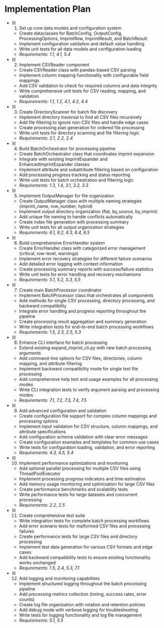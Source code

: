 # Implementation Plan

- [x] 1. Set up core data models and configuration system
  - Create dataclasses for BatchConfig, OutputConfig, ProcessingOptions, ImprintRow, ImprintResult, and BatchResult
  - Implement configuration validation and default value handling
  - Write unit tests for all data models and configuration loading
  - _Requirements: 1.1, 4.1, 5.4_

- [x] 2. Implement CSVReader component
  - Create CSVReader class with pandas-based CSV parsing
  - Implement column mapping functionality with configurable field mappings
  - Add CSV validation to check for required columns and data integrity
  - Write comprehensive unit tests for CSV reading, mapping, and validation
  - _Requirements: 1.1, 1.2, 4.1, 4.2, 4.4_

- [x] 3. Create DirectoryScanner for batch file discovery
  - Implement directory traversal to find all CSV files recursively
  - Add file filtering to ignore non-CSV files and handle edge cases
  - Create processing plan generation for ordered file processing
  - Write unit tests for directory scanning and file filtering logic
  - _Requirements: 2.1, 2.2, 2.4_

- [x] 4. Build BatchOrchestrator for processing pipeline
  - Create BatchOrchestrator class that coordinates imprint expansion
  - Integrate with existing ImprintExpander and EnhancedImprintExpander classes
  - Implement attribute and subattribute filtering based on configuration
  - Add processing progress tracking and status reporting
  - Write unit tests for batch orchestration and filtering logic
  - _Requirements: 1.3, 1.4, 3.1, 3.2, 3.3_

- [x] 5. Implement OutputManager for file organization
  - Create OutputManager class with multiple naming strategies (imprint_name, row_number, hybrid)
  - Implement output directory organization (flat, by_source, by_imprint)
  - Add unique file naming to handle conflicts automatically
  - Create index file generation with processing summary
  - Write unit tests for all output organization strategies
  - _Requirements: 6.1, 6.2, 6.3, 6.4, 6.5_

- [x] 6. Build comprehensive ErrorHandler system
  - Create ErrorHandler class with categorized error management (critical, row-level, warnings)
  - Implement error recovery strategies for different failure scenarios
  - Add detailed error logging with context information
  - Create processing summary reports with success/failure statistics
  - Write unit tests for error handling and recovery mechanisms
  - _Requirements: 5.1, 5.2, 5.3, 5.5_

- [x] 7. Create main BatchProcessor coordinator
  - Implement BatchProcessor class that orchestrates all components
  - Add methods for single CSV processing, directory processing, and backward compatibility
  - Integrate error handling and progress reporting throughout the pipeline
  - Create processing result aggregation and summary generation
  - Write integration tests for end-to-end batch processing workflows
  - _Requirements: 1.5, 2.3, 2.5, 5.3_

- [x] 8. Enhance CLI interface for batch processing
  - Extend existing expand_imprint_cli.py with new batch processing arguments
  - Add command-line options for CSV files, directories, column mapping, and attribute filtering
  - Implement backward compatibility mode for single text file processing
  - Add comprehensive help text and usage examples for all processing modes
  - Write CLI integration tests to verify argument parsing and processing modes
  - _Requirements: 7.1, 7.2, 7.3, 7.4, 7.5_

- [x] 9. Add advanced configuration and validation
  - Create configuration file support for complex column mappings and processing options
  - Implement input validation for CSV structure, column mappings, and attribute specifications
  - Add configuration schema validation with clear error messages
  - Create configuration examples and templates for common use cases
  - Write tests for configuration loading, validation, and error reporting
  - _Requirements: 4.3, 4.5, 5.4_

- [x] 10. Implement performance optimizations and monitoring
  - Add optional parallel processing for multiple CSV files using ThreadPoolExecutor
  - Implement processing progress indicators and time estimation
  - Add memory usage monitoring and optimization for large CSV files
  - Create performance benchmarks and scalability tests
  - Write performance tests for large datasets and concurrent processing
  - _Requirements: 2.2, 2.5_

- [x] 11. Create comprehensive test suite
  - Write integration tests for complete batch processing workflows
  - Add error scenario tests for malformed CSV files and processing failures
  - Create performance tests for large CSV files and directory processing
  - Implement test data generation for various CSV formats and edge cases
  - Add backward compatibility tests to ensure existing functionality works unchanged
  - _Requirements: 1.5, 2.4, 5.3, 7.1_

- [x] 12. Add logging and monitoring capabilities
  - Implement structured logging throughout the batch processing pipeline
  - Add processing metrics collection (timing, success rates, error counts)
  - Create log file organization with rotation and retention policies
  - Add debug mode with verbose logging for troubleshooting
  - Write tests for logging functionality and log file management
  - _Requirements: 5.1, 5.5_